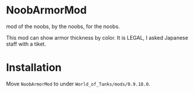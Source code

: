 # NoobArmorMod
mod of the noobs, by the noobs, for the noobs.

This mod can show armor thickness by color.
It is LEGAL, I asked Japanese staff with a tiket.

# Installation
Move `NoobArmorMod` to under `World_of_Tanks/mods/0.9.18.0`.

